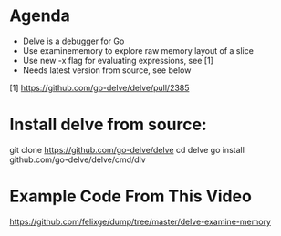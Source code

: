 # Agenda

- Delve is a debugger for Go
- Use examinememory to explore raw memory layout of a slice
- Use new -x flag for evaluating expressions, see [1]
- Needs latest version from source, see below

[1] https://github.com/go-delve/delve/pull/2385

# Install delve from source:

git clone https://github.com/go-delve/delve
cd delve
go install github.com/go-delve/delve/cmd/dlv

# Example Code From This Video

https://github.com/felixge/dump/tree/master/delve-examine-memory
